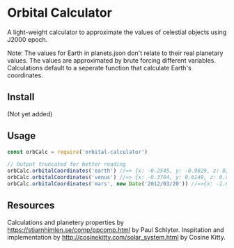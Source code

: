 # Orbital Calculator
A light-weight calculator to approximate the values of celestial objects using J2000 epoch.

Note: The values for Earth in planets.json don't relate to their real planetary values. The values are approximated by brute forcing different variables. Calculations default to a seperate function that calculate Earth's coordinates.

## Install
(Not yet added)

## Usage
```js
const orbCalc = require('orbital-calculator')

// Output truncated for better reading
orbCalc.orbitalCoordinates('earth') //=> {x: -0.2545, y: -0.9829, z: 0}
orbCalc.orbitalCoordinates('venus') //=> {x: -0.3704, y: 0.6149, z: 0.0296}
orbCalc.orbitalCoordinates('mars', new Date('2012/03/20')) //=>{x: -1.6386,y: 0.2646,z: 0.0458}
```

## Resources
Calculations and planetery properties by https://stjarnhimlen.se/comp/ppcomp.html by Paul Schlyter.
Inspitation and implementation by http://cosinekitty.com/solar_system.html by Cosine Kitty.
